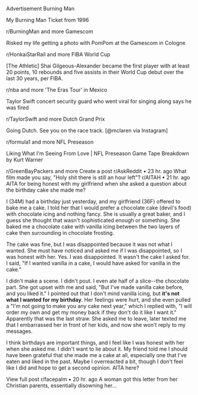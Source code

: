 Advertisement
Burning Man

My Burning Man Ticket from 1996

r/BurningMan
and more
Gamescom

Risked my life getting a photo with PomPom at the Gamescom in Cologne

r/HonkaiStarRail
and more
FIBA World Cup

[The Athletic] Shai Gilgeous-Alexander became the first player with at least 20 points, 10 rebounds and five assists in their World Cup debut over the last 30 years, per FIBA.

r/nba
and more
'The Eras Tour' in Mexico

Taylor Swift concert security guard who went viral for singing along says he was fired

r/TaylorSwift
and more
Dutch Grand Prix

Going Dutch. See you on the race track. [@mclaren via Instagram]

r/formula1
and more
NFL Preseason

Liking What I'm Seeing From Love | NFL Preseason Game Tape Breakdown by Kurt Warner

r/GreenBayPackers
and more
Create a post
r/AskReddit
•
23 hr. ago
What film made you say, "Holy shit there is still an hour left"?
r/AITAH
•
21 hr. ago
AITA for being honest with my girlfriend when she asked a question about the birthday cake she made me?

I (34M) had a birthday just yesterday, and my girlfriend (36F) offered to bake me a cake. I told her that I would prefer a chocolate cake (devil's food) with chocolate icing and nothing fancy. She is usually a great baker, and I guess she thought that wasn't sophisticated enough or something. She baked me a chocolate cake with vanilla icing between the two layers of cake then surrounding in chocolate frosting.

The cake was fine, but I was disappointed because it was not what I wanted. She must have noticed and asked me if I was disappointed, so I was honest with her. Yes. I was disappointed. It wasn't the cake I asked for. I said, "If I wanted vanilla in a cake, I would have asked for vanilla in the cake."

I didn't make a scene. I didn't pout. I even ate half of a slice--the chocolate part. She got upset with me and said, "But I've made vanilla cake before, and you liked it." I pointed out that I don't mind vanilla icing, but **it's not what I wanted for my birthday**. Her feelings were hurt, and she even pulled a "I'm not going to make you any cake next year," which I replied with, "I will order my own and get my money back if they don't do it like I want it." Apparently that was the last straw. She asked me to leave, later texted me that I embarrassed her in front of her kids, and now she won't reply to my messages.

I think birthdays are important things, and I feel like I was honest with her when she asked me. I didn't want to lie about it. My friend told me I should have been grateful that she made me a cake at all, especially one that I've eaten and liked in the past. Maybe I overreacted a bit, though I don't feel like I did and hope to get a second opinion. AITA here?

View full post
r/facepalm
•
20 hr. ago
A woman got this letter from her Christian parents, essentially disowning her…
